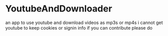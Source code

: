 # YoutubeAndDownloader
an app to use youtube and download videos as mp3s or mp4s 
i cannot get youtube to keep cookies or signin info 
if you can contribute please do 
